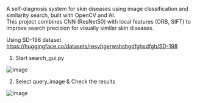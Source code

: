 A self-diagnosis system for skin diseases using image classification and similarity search, built with OpenCV and AI.  
This project combines CNN (ResNet50) with local features (ORB, SIFT) to improve search precision for visually similar skin diseases.


Using SD-198 dataset https://huggingface.co/datasets/resyhgerwshshgdfghsdfgh/SD-198


1. Start search_gui.py

![image](https://github.com/user-attachments/assets/c478373e-654a-47f7-995e-1c3d17fb1349)



2.  Select query_image & Check the results

![image](https://github.com/user-attachments/assets/92caa6e9-7be4-4af3-90f8-ef8dd3e6d2a3)
